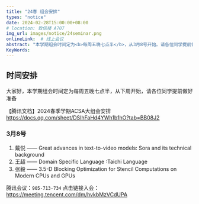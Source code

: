```yaml
---
title: "24春 组会安排"
types: "notice"
date: 2024-02-28T15:00:00+08:00
# location: 致信楼 A707
img_url: images/notice/24seminar.png
onlineLink:  # 线上会议
abstract: "本学期组会时间定为<b>每周五晚七点半</b>，从3月8号开始。请各位同学提前做好准备"
KeyWords:
---
```


## 时间安排

大家好，本学期组会时间定为每周五晚七点半，从下周开始，请各位同学提前做好准备

【腾讯文档】2024春季学期ACSA大组会安排   https://docs.qq.com/sheet/DSlhFaHd4YWh1b1hO?tab=BB08J2

### 3月8号

1. 戴悦 —— Great advances in text-to-video models: Sora and its technical background
2. 王超 —— Domain Specific Language :Taichi Language
3. 张毅 —— 3.5-D Blocking Optimization for Stencil Computations on Modern CPUs and GPUs

腾讯会议：`905-713-734` 点击链接入会： https://meeting.tencent.com/dm/hvkbMzVCdUPA 